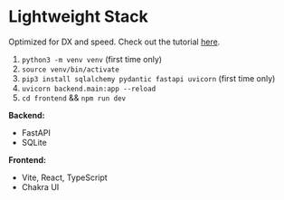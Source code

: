 # Lightweight Stack

Optimized for DX and speed. Check out the tutorial [here](https://fastapi.tiangolo.com/tutorial/sql-databases/).
1. `python3 -m venv venv` (first time only)
2. `source venv/bin/activate`
3. `pip3 install sqlalchemy pydantic fastapi uvicorn` (first time only)
4. `uvicorn backend.main:app --reload`
5. `cd frontend` && `npm run dev`

**Backend:**
* FastAPI
* SQLite

**Frontend:**
* Vite, React, TypeScript
* Chakra UI
